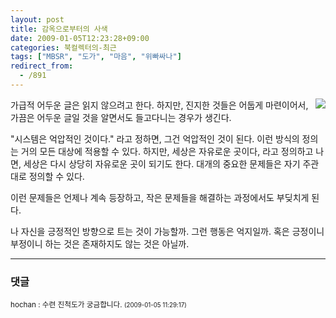 ```yaml
---
layout: post
title: 감옥으로부터의 사색
date: 2009-01-05T12:23:28+09:00
categories: 북컬렉터의-최근
tags: ["MBSR", "도가", "마음", "위빠싸나"]
redirect_from:
  - /891
---
```


<a href="http://www.aladdin.co.kr/shop/wproduct.aspx?isbn=8971991097"><img src="http://image.aladdin.co.kr/cover/cover/8971991097_1.gif" align="right" ></a>가급적 어두운 글은 읽지 않으려고 한다. 하지만, 진지한 것들은 어둡게 마련이어서, 가끔은 어두운 글일 것을 알면서도 들고다니는 경우가 생긴다.

"시스템은 억압적인 것이다." 라고 정하면, 그건 억압적인 것이 된다. 이런 방식의 정의는 거의 모든 대상에 적용할 수 있다. 하지만, 세상은 자유로운 곳이다, 라고 정의하고 나면, 세상은 다시 상당히 자유로운 곳이 되기도 한다. 대개의 중요한 문제들은 자기 주관대로 정의할 수 있다.

이런 문제들은 언제나 계속 등장하고, 작은 문제들을 해결하는 과정에서도 부딪치게 된다.

나 자신을 긍정적인 방향으로 트는 것이 가능할까. 그런 행동은 억지일까. 혹은 긍정이니 부정이니 하는 것은 존재하지도 않는 것은 아닐까.

* * *

### 댓글



<!--- cmt:1184 --->
<!--- mail: --->
<!--- parent:0 --->

<small>hochan : 수련 진척도가 궁금합니다. <small>(2009-01-05 11:29:17)</small></small>

